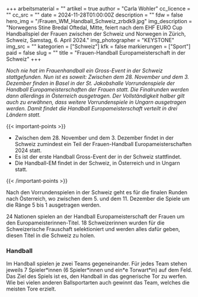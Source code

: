 +++
arbeitsmaterial = ""
artikel = true
author = "Carla Wohler"
cc_licence = ""
cc_src = ""
date = 2024-11-28T01:00:00Z
description = ""
fdw = false
hero_img = "/Frauen_WM_Handball_Schweiz_zrbdk9.jpg"
img_description = "Norwegens Stine Bredal Oftedal, Mitte, feiert nach dem EHF EURO Cup Handballspiel der Frauen zwischen der Schweiz und Norwegen in Zürich, Schweiz, Samstag, 6. April 2024."
img_photographer = "KEYSTONE"
img_src = ""
kategorien = ["Schweiz"]
kfk = false
markierungen = ["Sport"]
paid = false
slug = ""
title = "Frauen-Handball Europameisterschaft in der Schweiz"
+++

_Noch nie hat im Frauenhandball ein Gross-Event in der Schweiz stattgefunden. Nun ist es soweit: Zwischen dem 28. November und dem 3. Dezember finden in Basel in der St. Jakobshalle Vorrundenspiele der Handball Europameisterschaften der Frauen statt.
Die Finalrunden werden dann allerdings in Österreich ausgetragen. Der Vollständigkeit halber gilt auch zu erwähnen, dass weitere Vorrundenspiele in Ungarn ausgetragen werden. Damit findet die Handball Europameisterschaft verteilt in drei Ländern statt._

{{< important-points >}}

<ul>

<li>Zwischen dem 28. November und dem 3. Dezember findet in der Schweiz zumindest ein Teil der Frauen-Handball Europameisterschaften 2024 statt.</li>

<li>Es ist der erste Handball Gross-Event der in der Schweiz stattfindet.</li>

<li>Die Handball-EM findet in der Schweiz, in Österreich und in Ungarn statt.</li>

</ul>

{{< /important-points >}}

Nach den Vorrundenspielen in der Schweiz geht es für die finalen Runden nach Österreich, wo zwischen dem 5. und dem 11. Dezember die Spiele um die Ränge 5 bis 1 ausgetragen werden.

24 Nationen spielen an der Handball Europameisterschaft der Frauen um den Europameisterinnen-Titel. 18 Schweizerinnen wurden für die Schweizerische Frauschaft selektioniert und werden alles dafür geben, diesen Titel in die Schweiz zu holen.

### Handball

Im Handball spielen je zwei Teams gegeneinander. Für jedes Team stehen jeweils 7 Spieler\*innen (6 Spieler\*innen und ein\*e Torwart\*in) auf dem Feld. Das Ziel des Spiels ist es, den Handball in das gegnerische Tor zu werfen. Wie bei vielen anderen Ballsportarten auch gewinnt das Team, welches die meisten Tore erzielt.
